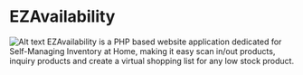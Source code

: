 # EZAvailability
![Alt text](https://legoray.com/img/EZAvailability-logo.png)
EZAvailability is a PHP based website application dedicated for Self-Managing Inventory at Home, making it easy scan in/out products, inquiry products and create a virtual shopping list for any low stock product.
